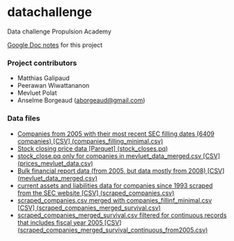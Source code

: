 # datachallenge
Data challenge Propulsion Academy

[Google Doc notes](https://docs.google.com/document/d/1AniEjj6gImymUvTHtJh18frXXIqXaIMA6B2j4qhAVQU/edit) for this project

### Project contributors
- Matthias Galipaud
- Peerawan Wiwattananon
- Mevluet Polat
- Anselme Borgeaud (aborgeaud@gmail.com)

### Data files
- [Companies from 2005 with their most recent SEC filling dates (6409 companies) [CSV] (companies_filling_minimal.csv)](https://www.dropbox.com/s/ukvmv87cm88iz7e/companies_filling_minimal.csv?dl=0)
- [Stock closing price data [Parquet] (stock_closes.pq)](https://www.dropbox.com/s/uqhczpn4fxak8w9/stock_closes.pq?dl=0)
- [stock_close.pq only for companies in mevluet_data_merged.csv [CSV] (prices_mevluet_data.csv)](https://www.dropbox.com/s/tp1on9hx1iqvp7i/prices_mevluet_data.csv?dl=0)
- [Bulk financial report data (from 2005, but data mostly from 2008) [CSV] (mevluet_data_merged.csv)](https://www.dropbox.com/s/z119lsqk57g09v4/mevluet_data_merged.csv?dl=0)
- [current assets and liabilities data for companies since 1993 scraped from the SEC website [CSV] (scraped_companies.csv)](https://www.dropbox.com/s/pvsqovoflkmaxpg/scraped_companies.csv?dl=0)
- [scraped_companies.csv merged with companies_fillinf_minimal.csv [CSV] (scraped_companies_merged_survival.csv)](https://www.dropbox.com/s/svk4l9qzkp9vj0u/scraped_companies_merged_survival.csv?dl=0)
- [scraped_companies_merged_survival.csv filtered for continuous records that includes fiscal year 2005 [CSV] (scraped_companies_merged_survival_continuous_from2005.csv)](https://www.dropbox.com/s/at23ufz0ts03enf/scraped_companies_merged_survival_continuous_from2005.csv?dl=0)


